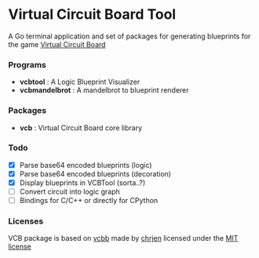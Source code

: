 # Virtual Circuit Board Tool
A Go terminal application and set of packages for generating blueprints for the game [Virtual Circuit Board](https://www.virtualcircuitboard.com)

### Programs
* **vcbtool** : A Logic Blueprint Visualizer
* **vcbmandelbrot** : A mandelbrot to blueprint renderer

### Packages
* **vcb** : Virtual Circuit Board core library 

### Todo
 * [x] Parse base64 encoded blueprints (logic)
 * [x] Parse base64 encoded blueprints (decoration)
 * [x] Display blueprints in VCBTool (sorta..?)
 * [ ] Convert circuit into logic graph
 * [ ] Bindings for C/C++ or directly for CPython

### Licenses
VCB package is based on [vcbb](https://github.com/chrjen/vcbb) made by [chrjen](https://github.com/chrjen) licensed under the [MIT license](https://github.com/chrjen/vcbb/blob/main/LICENSE)
